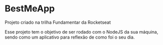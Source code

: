 # BestMeApp
 Projeto criado na trilha Fundamentar da Rocketseat

 Esse projeto tem o objetivo de ser rodado com o NodeJS da sua máquina, sendo como um aplicativo para reflexão de como foi o seu dia.
